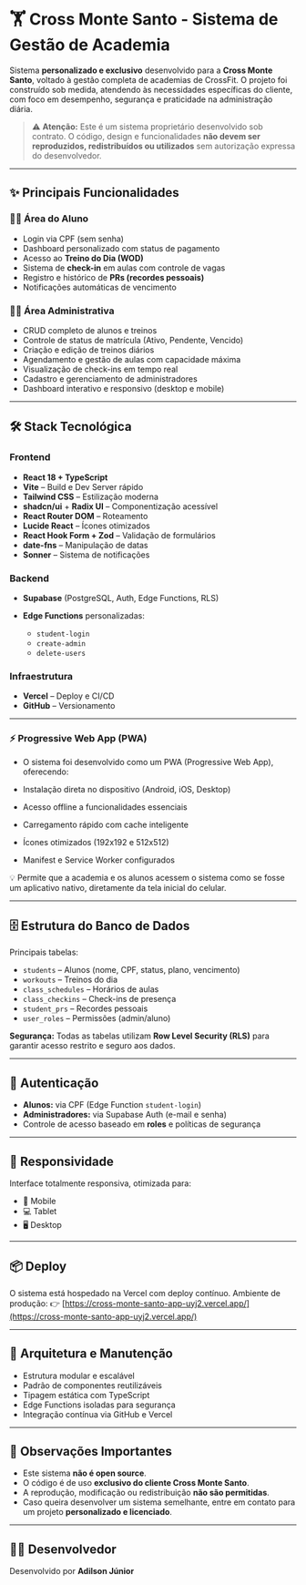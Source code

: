 # 🏋️ Cross Monte Santo - Sistema de Gestão de Academia

Sistema **personalizado e exclusivo** desenvolvido para a **Cross Monte Santo**, voltado à gestão completa de academias de CrossFit.
O projeto foi construído sob medida, atendendo às necessidades específicas do cliente, com foco em desempenho, segurança e praticidade na administração diária.

> ⚠️ **Atenção:** Este é um sistema proprietário desenvolvido sob contrato.
> O código, design e funcionalidades **não devem ser reproduzidos, redistribuídos ou utilizados** sem autorização expressa do desenvolvedor.

---

## ✨ Principais Funcionalidades

### 👨‍🎓 Área do Aluno

* Login via CPF (sem senha)
* Dashboard personalizado com status de pagamento
* Acesso ao **Treino do Dia (WOD)**
* Sistema de **check-in** em aulas com controle de vagas
* Registro e histórico de **PRs (recordes pessoais)**
* Notificações automáticas de vencimento

### 👨‍💼 Área Administrativa

* CRUD completo de alunos e treinos
* Controle de status de matrícula (Ativo, Pendente, Vencido)
* Criação e edição de treinos diários
* Agendamento e gestão de aulas com capacidade máxima
* Visualização de check-ins em tempo real
* Cadastro e gerenciamento de administradores
* Dashboard interativo e responsivo (desktop e mobile)

---

## 🛠️ Stack Tecnológica

### Frontend

* **React 18 + TypeScript**
* **Vite** – Build e Dev Server rápido
* **Tailwind CSS** – Estilização moderna
* **shadcn/ui** + **Radix UI** – Componentização acessível
* **React Router DOM** – Roteamento
* **Lucide React** – Ícones otimizados
* **React Hook Form + Zod** – Validação de formulários
* **date-fns** – Manipulação de datas
* **Sonner** – Sistema de notificações

### Backend

* **Supabase** (PostgreSQL, Auth, Edge Functions, RLS)
* **Edge Functions** personalizadas:

  * `student-login`
  * `create-admin`
  * `delete-users`

### Infraestrutura

* **Vercel** – Deploy e CI/CD
* **GitHub** – Versionamento

---

### ⚡ Progressive Web App (PWA)

* O sistema foi desenvolvido como um PWA (Progressive Web App), oferecendo:

* Instalação direta no dispositivo (Android, iOS, Desktop)

* Acesso offline a funcionalidades essenciais

* Carregamento rápido com cache inteligente

* Ícones otimizados (192x192 e 512x512)

* Manifest e Service Worker configurados

💡 Permite que a academia e os alunos acessem o sistema como se fosse um aplicativo nativo, diretamente da tela inicial do celular.

---

## 🗄️ Estrutura do Banco de Dados

Principais tabelas:

* `students` – Alunos (nome, CPF, status, plano, vencimento)
* `workouts` – Treinos do dia
* `class_schedules` – Horários de aulas
* `class_checkins` – Check-ins de presença
* `student_prs` – Recordes pessoais
* `user_roles` – Permissões (admin/aluno)

**Segurança:**
Todas as tabelas utilizam **Row Level Security (RLS)** para garantir acesso restrito e seguro aos dados.

---

## 🔐 Autenticação

* **Alunos:** via CPF (Edge Function `student-login`)
* **Administradores:** via Supabase Auth (e-mail e senha)
* Controle de acesso baseado em **roles** e políticas de segurança

---

## 📱 Responsividade

Interface totalmente responsiva, otimizada para:

* 📱 Mobile
* 💻 Tablet
* 🖥️ Desktop

---

## 📦 Deploy

O sistema está hospedado na Vercel com deploy contínuo.
Ambiente de produção:
👉 [https://cross-monte-santo-app-uyj2.vercel.app/](https://cross-monte-santo-app-uyj2.vercel.app/)

---

## 🧩 Arquitetura e Manutenção

* Estrutura modular e escalável
* Padrão de componentes reutilizáveis
* Tipagem estática com TypeScript
* Edge Functions isoladas para segurança
* Integração contínua via GitHub e Vercel

---

## 🧠 Observações Importantes

* Este sistema **não é open source**.
* O código é de uso **exclusivo do cliente Cross Monte Santo**.
* A reprodução, modificação ou redistribuição **não são permitidas**.
* Caso queira desenvolver um sistema semelhante, entre em contato para um projeto **personalizado e licenciado**.

---

## 👨‍💻 Desenvolvedor

Desenvolvido por **Adilson Júnior**
